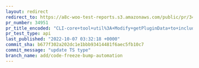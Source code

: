 ```yaml
---
layout: redirect
redirect_to: https://a8c-woo-test-reports.s3.amazonaws.com/public/pr/34951/api/index.html
pr_number: 34951
pr_title_encoded: "CLI-core+tool+util%3A+Modify+getPluginData+to+include+all+data"
pr_test_type: api
last_published: "2022-10-07 03:32:18 +0000"
commit_sha: b677f302a202dc1e1bbb93414481f6aec5fb10c7
commit_message: "update TS type"
branch_name: add/code-freeze-bump-automation
---
```

